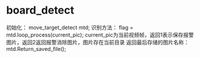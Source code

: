 # board_detect

初始化：
move_target_detect mtd;
识别方法：
flag = mtd.loop_process(current_pic);
current_pic为当前视频帧，返回1表示保存报警图片，返回2返回报警消除图片，图片存在当前目录
返回最后存储的图片名称：
mtd.Return_saved_file();
